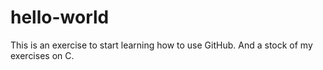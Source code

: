 # hello-world
This is an exercise to start learning how to use GitHub. And a stock of my exercises on C.
